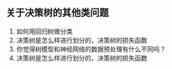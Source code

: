 ## 关于决策树的其他类问题

1. 如何用回归树做分类
2. 决策树是怎么样进行划分的，决策树的损失函数
3. 你觉得树模型和神经网络的数据预处理有什么不同吗？
4. 决策树是怎么样进行划分的，决策树的损失函数